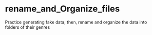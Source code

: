 # rename_and_Organize_files
Practice generating fake data; then, rename and organize the data into folders of their genres
